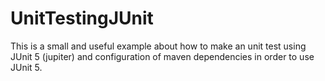 # UnitTestingJUnit
This is a small and useful example about how to make an unit test using
JUnit 5 (jupiter) and configuration of maven dependencies in order to use JUnit 5.
